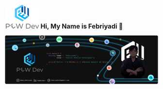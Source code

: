## ![Frame 3](https://github.com/pebbDev/pebbDev/blob/main/myLogo.png) Hi, My Name is Febriyadi 👋

![Banner](https://github.com/pebbDev/pebbDev/blob/main/Banner%20(1).png)
